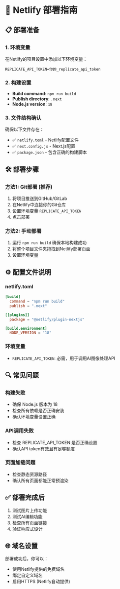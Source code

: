 # 🚀 Netlify 部署指南

## 📋 部署准备

### 1. 环境变量
在Netlify的项目设置中添加以下环境变量：

```
REPLICATE_API_TOKEN=你的_replicate_api_token
```

### 2. 构建设置
- **Build command**: `npm run build`
- **Publish directory**: `.next`
- **Node.js version**: `18`

### 3. 文件结构确认
确保以下文件存在：
- ✅ `netlify.toml` - Netlify配置文件
- ✅ `next.config.js` - Next.js配置
- ✅ `package.json` - 包含正确的构建脚本

## 🛠️ 部署步骤

### 方法1: Git部署 (推荐)
1. 将项目推送到GitHub/GitLab
2. 在Netlify中连接你的Git仓库
3. 设置环境变量 `REPLICATE_API_TOKEN`
4. 点击部署

### 方法2: 手动部署
1. 运行 `npm run build` 确保本地构建成功
2. 将整个项目文件夹拖拽到Netlify部署页面
3. 设置环境变量

## ⚙️ 配置文件说明

### netlify.toml
```toml
[build]
  command = "npm run build"
  publish = ".next"

[[plugins]]
  package = "@netlify/plugin-nextjs"

[build.environment]
  NODE_VERSION = "18"
```

### 环境变量
- `REPLICATE_API_TOKEN`: 必需，用于调用AI图像处理API

## 🔍 常见问题

### 构建失败
- 确保 Node.js 版本为 18
- 检查所有依赖是否正确安装
- 确认环境变量设置正确

### API调用失败
- 检查 REPLICATE_API_TOKEN 是否正确设置
- 确认API token有效且有足够额度

### 页面加载问题
- 检查静态资源路径
- 确认所有页面都能正常预渲染

## ✅ 部署完成后
1. 测试图片上传功能
2. 测试AI编辑功能
3. 检查所有页面链接
4. 验证响应式设计

## 🌐 域名设置
部署成功后，你可以：
- 使用Netlify提供的免费域名
- 绑定自定义域名
- 启用HTTPS (Netlify自动提供) 